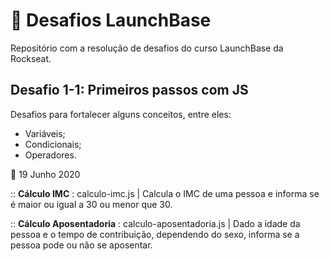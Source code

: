 # :rocket: Desafios LaunchBase
Repositório com a resolução de desafios do curso LaunchBase da Rockseat.


##  Desafio 1-1: Primeiros passos com JS 

Desafios para fortalecer alguns conceitos, entre eles:
- Variáveis;
- Condicionais;
- Operadores.


📆 19 Junho 2020

:: **Cálculo IMC** : calculo-imc.js | Calcula o IMC de uma pessoa e informa se é maior ou igual a 30 ou menor que 30.

:: **Cálculo Aposentadoria** : calculo-aposentadoria.js | Dado a idade da pessoa e o tempo de contribuição, dependendo do sexo, informa se a pessoa pode ou não se aposentar.

